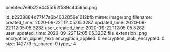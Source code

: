bcebfed7e9b22e4455f62f589c4d59ad.png

id: b2238884d77f47a6b4032059e1012bfb
mime: image/png
filename: 
created_time: 2020-09-22T12:05:05.328Z
updated_time: 2020-09-22T12:05:05.328Z
user_created_time: 2020-09-22T12:05:05.328Z
user_updated_time: 2020-09-22T12:05:05.328Z
file_extension: png
encryption_cipher_text: 
encryption_applied: 0
encryption_blob_encrypted: 0
size: 142779
is_shared: 0
type_: 4